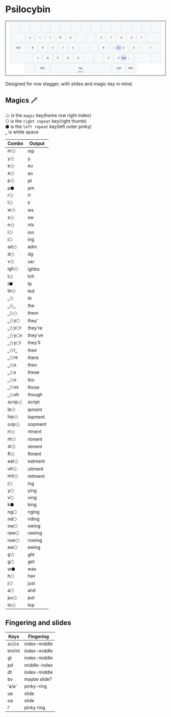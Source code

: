 # Psilocybin

![Psilocybin](baselayout.png)

Designed for row stagger, with slides and magic key in mind.

## Magics 🪄

⚝ is the `magic` key(home row right index)\
⬡ is the `right repeat` key(right thumb)\
⬢ is the `left repeat` key(left outer pinky)\
⎵ is white space

| Combo  | Output  |
| ------ | ------- |
| m⚝     | mp      |
| y⚝     | y.      |
| e⚝     | eu      |
| a⚝     | ao      |
| p⚝     | pt      |
| p⬢     | pm      |
| r⚝     | rl      |
| l⚝     | lr      |
| w⚝     | ws      |
| s⚝     | sw      |
| n⚝     | nts     |
| i⚝     | ion     |
| i⬡     | ing     |
| ad⚝    | adm     |
| d⚝     | dg      |
| v⚝     | ver     |
| igh⚝   | ighbo   |
| t⚝     | tch     |
| t⬢     | tp      |
| te⚝    | ted     |
| ⎵⚝     | th      |
| ⎵⚝⎵    | the     |
| ⎵⚝⬡    | them    |
| ⎵⚝y⬡   | they'   |
| ⎵⚝y⬡r  | they're |
| ⎵⚝y⬡v  | they've |
| ⎵⚝y⬡l  | they'll |
| ⎵⚝r⎵   | their   |
| ⎵⚝re   | there   |
| ⎵⚝n    | then    |
| ⎵⚝s    | these   |
| ⎵⚝o    | tho     |
| ⎵⚝os   | those   |
| ⎵⚝oh   | though  |
| scrip⚝ | script  |
| ip⚝    | ipment  |
| lop⚝   | lopment |
| oop⚝   | oopment |
| rt⚝    | rtment  |
| nt⚝    | ntment  |
| st⚝    | stment  |
| ft⚝    | ftment  |
| eat⚝   | eatment |
| uit⚝   | uitment |
| mit⚝   | mitment |
| i⬡     | ing     |
| y⬡     | ying    |
| v⬡     | ving    |
| k⬢     | king    |
| ng⬡    | nging   |
| nd⬡    | nding   |
| ow⬡    | owing   |
| raw⬡   | rawing  |
| row⬡   | rowing  |
| ew⬡    | ewing   |
| g⚝     | ght     |
| g⬡     | get     |
| w⬢     | was     |
| h⬡     | hav     |
| j⚝     | just    |
| a⬡     | and     |
| pu⚝    | put     |
| to⚝    | top     |

## Fingering and slides

| Keys  | Fingering              |
| ----- | ---------------------- |
| sc/cs | index-middle           |
| tm/mt | index-middle           |
| gt    | index-middle           |
| pd    | middle-index           |
| dt    | index-middle           |
| bv    | maybe slide?           |
| 'a/a' | pinky-ring             |
| ue    | slide                  |
| oa    | slide                  |
| i'    | pinky ring             |
